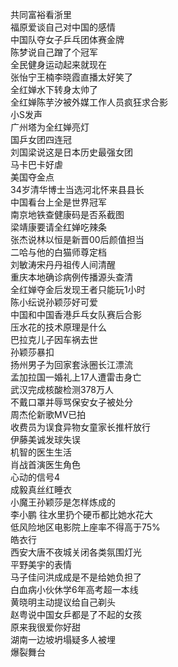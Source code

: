 共同富裕看浙里  
福原爱谈自己对中国的感情  
中国队夺女子乒乓团体赛金牌  
陈梦说自己蹭了个冠军  
全民健身运动起来就现在  
张怡宁王楠李晓霞直播太好笑了  
全红婵水下转身太帅了  
全红婵陈芋汐被外媒工作人员疯狂求合影  
小S发声  
广州塔为全红婵亮灯  
国乒女团四连冠  
刘国梁说这是日本历史最强女团  
马卡巴卡好虐  
美国夺金点  
34岁清华博士当选河北怀来县县长  
中国看台上全是世界冠军  
南京地铁查健康码是否系截图  
梁靖康要请全红婵吃辣条  
张杰说林以恒是新晋00后颜值担当  
二哈与他的白猫师尊定档  
刘敏涛宋丹丹祖传人间清醒  
重庆本地确诊病例传播源头查清  
全红婵夺金后发现王者只能玩1小时  
陈小纭说孙颖莎好可爱  
中国和中国香港乒乓女队赛后合影  
压水花的技术原理是什么  
巴拉克儿子因车祸去世  
孙颖莎暴扣  
扬州男子为回家套泳圈长江漂流  
孟加拉国一婚礼上17人遭雷击身亡  
武汉完成核酸检测378万人  
不戴口罩并辱骂保安女子被处分  
周杰伦新歌MV已拍  
收费员为误食异物女童家长推杆放行  
伊藤美诚发球失误  
机智的医生生活  
肖战首演医生角色  
心动的信号4  
成毅真丝红睡衣  
小魔王孙颖莎是怎样炼成的  
李小鹏 往水里扔个硬币都比她水花大  
低风险地区电影院上座率不得高于75%  
皓衣行  
西安大唐不夜城关闭各类氛围灯光  
平野美宇的表情  
马子佳问洪成成是不是给她负担了  
白血病小伙休学6年高考超一本线  
黄晓明主动提议给自己剃头  
赵粤说中国女乒都是了不起的女孩  
原来我很爱你好甜  
湖南一边坡坍塌疑多人被埋  
爆裂舞台  

